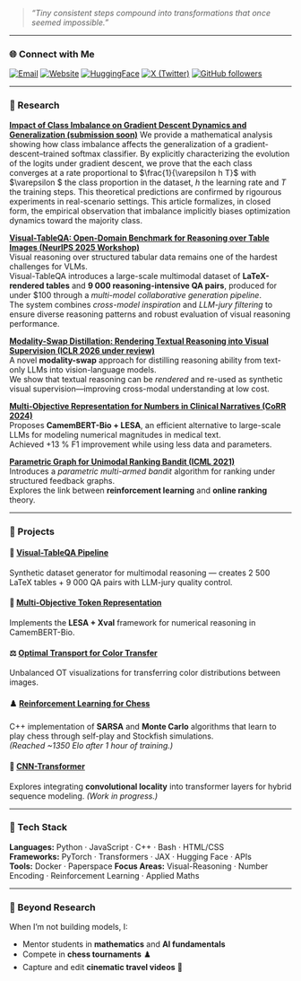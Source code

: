> *“Tiny consistent steps compound into transformations that once seemed impossible.”*

---
### 🌐 Connect with Me

[![Email](https://img.shields.io/badge/Email-grey?logo=gmail)](mailto:lompoaser9@gmail.com)
[![Website](https://img.shields.io/badge/Website-0A66C2?logo=googlechrome&logoColor=white)](https://aser97.github.io/Blog/)
[![HuggingFace](https://img.shields.io/badge/HuggingFace-FFD21E?logo=huggingface&logoColor=black)](https://huggingface.co/AserLompo)
[![X (Twitter)](https://img.shields.io/badge/Twitter-black?logo=x)](https://x.com/aserlompo)
[![GitHub followers](https://img.shields.io/github/followers/Aser97?label=Follow&style=social)](https://github.com/Aser97)

---

### 🔬 Research

**[Impact of Class Imbalance on Gradient Descent Dynamics and Generalization (submission soon)](https://github.com/Aser97/Class-Imbalance-And-Gradient-Descent-Dynamics)**
We provide a mathematical analysis showing how class imbalance affects the generalization of a gradient-descent–trained softmax classifier. By explicitly characterizing the evolution of the logits under gradient descent, we prove that the each class converges at a rate proportional to $\frac{1}{\varepsilon h T}$ with $\varepsilon $ the class proportion in the dataset, $h$ the learning rate and $T$ the training steps. This theoretical predictions are confirmed by rigourous experiments in real-scenario settings. This article formalizes, in closed form, the empirical observation that imbalance implicitly biases optimization dynamics toward the majority class.

**[Visual-TableQA: Open-Domain Benchmark for Reasoning over Table Images (NeurIPS 2025 Workshop)](https://arxiv.org/pdf/2509.07966)**  
Visual reasoning over structured tabular data remains one of the hardest challenges for VLMs.  
Visual-TableQA introduces a large-scale multimodal dataset of **LaTeX-rendered tables** and **9 000 reasoning-intensive QA pairs**, produced for under $100 through a *multi-model collaborative generation pipeline*.  
The system combines *cross-model inspiration* and *LLM-jury filtering* to ensure diverse reasoning patterns and robust evaluation of visual reasoning performance.

**[Modality-Swap Distillation: Rendering Textual Reasoning into Visual Supervision (ICLR 2026 under review)](https://github.com/AI-4-Everyone/Visual-TableQA-v2)**  
A novel **modality-swap** approach for distilling reasoning ability from text-only LLMs into vision-language models.  
We show that textual reasoning can be *rendered* and re-used as synthetic visual supervision—improving cross-modal understanding at low cost.

**[Multi-Objective Representation for Numbers in Clinical Narratives (CoRR 2024)](https://doi.org/10.48550/arXiv.2405.18448)**  
Proposes **CamemBERT-Bio + LESA**, an efficient alternative to large-scale LLMs for modeling numerical magnitudes in medical text.  
Achieved +13 % F1 improvement while using less data and parameters.

**[Parametric Graph for Unimodal Ranking Bandit (ICML 2021)](https://hal.archives-ouvertes.fr/hal-03256621/)**  
Introduces a *parametric multi-armed bandit* algorithm for ranking under structured feedback graphs.  
Explores the link between **reinforcement learning** and **online ranking** theory.

---

### 🧩 Projects

#### 🧾 [Visual-TableQA Pipeline](https://github.com/AI-4-Everyone/Visual-TableQA-v2)  
Synthetic dataset generator for multimodal reasoning — creates 2 500 LaTeX tables + 9 000 QA pairs with LLM-jury quality control.

#### 🧬 [Multi-Objective Token Representation](https://github.com/sadc-lab/multiobjective_token_representation)  
Implements the **LESA + Xval** framework for numerical reasoning in CamemBERT-Bio.

#### ⚖️ [Optimal Transport for Color Transfer](https://github.com/Aser97/Optimal-Transport)  
Unbalanced OT visualizations for transferring color distributions between images.

#### ♟️ [Reinforcement Learning for Chess](https://github.com/Aser97/Chess)  
C++ implementation of **SARSA** and **Monte Carlo** algorithms that learn to play chess through self-play and Stockfish simulations.  
*(Reached ~1350 Elo after 1 hour of training.)*

#### 🔄 [CNN-Transformer](https://github.com/Aser97/CNN_T)  
Explores integrating **convolutional locality** into transformer layers for hybrid sequence modeling. *(Work in progress.)*

---

### 🧠 Tech Stack

**Languages:** Python · JavaScript · C++ · Bash · HTML/CSS  
**Frameworks:** PyTorch · Transformers · JAX · Hugging Face · APIs  
**Tools:** Docker · Paperspace
**Focus Areas:** Visual-Reasoning · Number Encoding · Reinforcement Learning · Applied Maths

---

### 🌱 Beyond Research

When I’m not building models, I:  
- Mentor students in **mathematics** and **AI fundamentals**  
- Compete in **chess tournaments** ♟️  
- Capture and edit **cinematic travel videos** 🎥  
